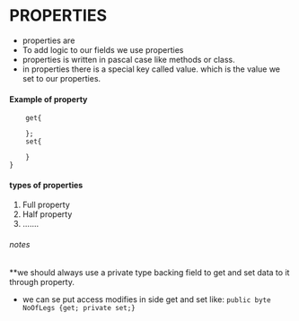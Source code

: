 PROPERTIES
==========

* properties are 
* To add logic to our fields we use properties
* properties is written in pascal case like methods or class.
* in properties there is a special key called value. which is the value we set to our properties.

#### Example of property
``` public string Name{
    get{

    };
    set{

    }
}
```
#### types of properties
1. Full property
2. Half property
3. .......

###### notes
**we should always use a private type backing field to get and set data to it through property.
* we can se put access modifies in side get and set like:
``` public byte NoOfLegs {get; private set;} ```


